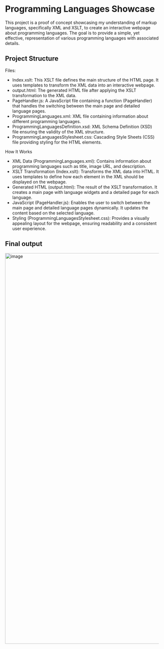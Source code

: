# Programming Languages Showcase

This project is a proof of concept showcasing my understanding of markup languages, specifically XML and XSLT, to create an interactive webpage about programming languages. The goal is to provide a simple, yet effective, representation of various programming languages with associated details.

## Project Structure

Files:
* Index.xslt: This XSLT file defines the main structure of the HTML page. It uses templates to transform the XML data into an interactive webpage.
* output.html: The generated HTML file after applying the XSLT transformation to the XML data.
* PageHandler.js: A JavaScript file containing a function (PageHandler) that handles the switching between the main page and detailed language pages.
* ProgrammingLanguages.xml: XML file containing information about different programming languages.
* ProgrammingLanguagesDefinition.xsd: XML Schema Definition (XSD) file ensuring the validity of the XML structure.
* ProgrammingLanguagesStylesheet.css: Cascading Style Sheets (CSS) file providing styling for the HTML elements.

How It Works

* XML Data (ProgrammingLanguages.xml): Contains information about programming languages such as title, image URL, and description.
* XSLT Transformation (Index.xslt): Transforms the XML data into HTML. It uses templates to define how each element in the XML should be displayed on the webpage.
* Generated HTML (output.html): The result of the XSLT transformation. It creates a main page with language widgets and a detailed page for each language.
* JavaScript (PageHandler.js): Enables the user to switch between the main page and detailed language pages dynamically. It updates the content based on the selected language.
* Styling (ProgrammingLanguagesStylesheet.css): Provides a visually appealing layout for the webpage, ensuring readability and a consistent user experience.

## Final output

<img width="1280" alt="image" src="https://github.com/DawidSerek/XML/assets/38727547/04c560f1-2d59-425d-be7b-3bce74e420b0">

